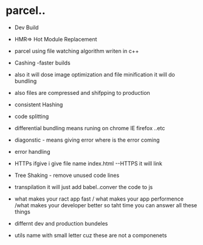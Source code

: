 # parcel..
- Dev Build
- HMR=> Hot Module Replacement
- parcel using file watching algorithm writen in c++
- Cashing -faster builds
- also it will dose image optimization and file minification it will do bundling
- also files are compressed and shifpping to production
- consistent Hashing
- code splitting
- differential bundling means runing on chrome IE firefox ..etc
- diagonstic - means giving error where is the error coming
- error handling
- HTTPs ifgive  i give file name index.html --HTTPS it will link
- Tree Shaking - remove unused code  lines
- transpilation it will just add babel..conver the code to js
- what makes your ract app fast / what makes your app performence /what makes your developer better so taht time you can answer all these things
- differnt dev and production bundeles

- utils name with small letter cuz these are not a componenets 
<!-- 
 two types of export

 1) default export/import
  export default Header;
  import Header from "./Component/Header";

 2) named export/import -->
 <!-- import {CDN_URL} from foloder path for import
 export const CDN_URL = " url" -->


 <!-- -# types of testing developer use 
unit testing 
integration test

another test e2e (end to end) need to use selenium etec

setting  up testing library 

install react testin library 
install just
installed babel dependencies
configure babel  -->